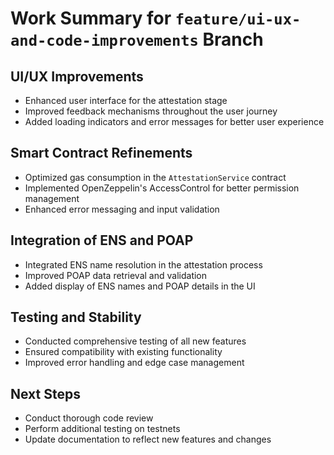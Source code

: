 # Work Summary for `feature/ui-ux-and-code-improvements` Branch

## UI/UX Improvements
- Enhanced user interface for the attestation stage
- Improved feedback mechanisms throughout the user journey
- Added loading indicators and error messages for better user experience

## Smart Contract Refinements
- Optimized gas consumption in the `AttestationService` contract
- Implemented OpenZeppelin's AccessControl for better permission management
- Enhanced error messaging and input validation

## Integration of ENS and POAP
- Integrated ENS name resolution in the attestation process
- Improved POAP data retrieval and validation
- Added display of ENS names and POAP details in the UI

## Testing and Stability
- Conducted comprehensive testing of all new features
- Ensured compatibility with existing functionality
- Improved error handling and edge case management

## Next Steps
- Conduct thorough code review
- Perform additional testing on testnets
- Update documentation to reflect new features and changes
